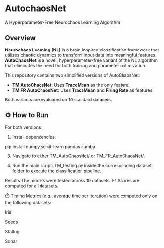 # AutochaosNet
A Hyperparameter-Free Neurochaos Learning Algorithm
## Overview

**Neurochaos Learning (NL)** is a brain-inspired classification framework that utilizes chaotic dynamics to transform input data into meaningful features.  
**AutoChaosNet** is a novel, hyperparameter-free variant of the NL algorithm that eliminates the need for both training and parameter optimization.

This repository contains two simplified versions of AutoChaosNet:

- **TM AutoChaosNet**: Uses **TraceMean** as the only feature.
- **TM FR AutoChaosNet**: Uses **TraceMean** and **Firing Rate** as features.

Both variants are evaluated on 10 standard datasets.

## ⚙️ How to Run

For both versions:

1. Install dependencies:
   
pip install numpy scikit-learn pandas numba

3. Navigate to either TM_AutoChaosNet/ or TM_FR_AutoChaosNet/.

4. Run the main script: TM_testing.py inside the corresponding dataset folder to execute the classification pipeline.

Results
The models were tested across 10 datasets. F1 Scores are computed for all datasets.

⏱️ Timing Metrics (e.g., average time per iteration) were computed only on the following datasets:

Iris

Seeds

Statlog

Sonar
